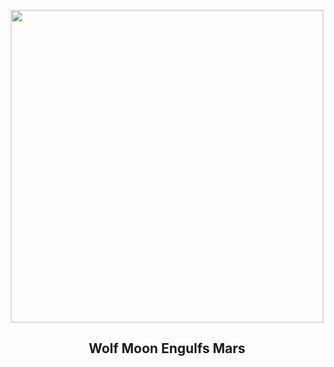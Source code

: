 
<p align="center"><img src="https://apod.nasa.gov/apod/image/2501/MoonMars_Sultan_960.jpg" width="500" height="500"></p>
<h2 align="center"> Wolf Moon Engulfs Mars </h2>
